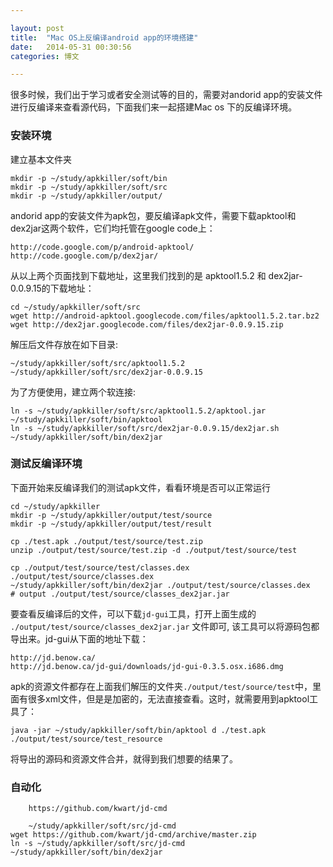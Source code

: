 ```yaml
---

layout: post
title:  "Mac OS上反编译android app的环境搭建"
date:   2014-05-31 00:30:56
categories: 博文

---
```



很多时候，我们出于学习或者安全测试等的目的，需要对andorid app的安装文件进行反编译来查看源代码，下面我们来一起搭建Mac os 下的反编译环境。


### 安装环境

建立基本文件夹

	mkdir -p ~/study/apkkiller/soft/bin
	mkdir -p ~/study/apkkiller/soft/src
	mkdir -p ~/study/apkkiller/output/
	

andorid app的安装文件为apk包，要反编译apk文件，需要下载apktool和dex2jar这两个软件，它们均托管在google code上：

	http://code.google.com/p/android-apktool/
	http://code.google.com/p/dex2jar/
	
从以上两个页面找到下载地址，这里我们找到的是 apktool1.5.2 和 dex2jar-0.0.9.15的下载地址：
	
	cd ~/study/apkkiller/soft/src
	wget http://android-apktool.googlecode.com/files/apktool1.5.2.tar.bz2
	wget http://dex2jar.googlecode.com/files/dex2jar-0.0.9.15.zip
	
解压后文件存放在如下目录:

	~/study/apkkiller/soft/src/apktool1.5.2
	~/study/apkkiller/soft/src/dex2jar-0.0.9.15
	
为了方便使用，建立两个软连接:

	ln -s ~/study/apkkiller/soft/src/apktool1.5.2/apktool.jar ~/study/apkkiller/soft/bin/apktool
	ln -s ~/study/apkkiller/soft/src/dex2jar-0.0.9.15/dex2jar.sh ~/study/apkkiller/soft/bin/dex2jar
	
### 测试反编译环境	
	
下面开始来反编译我们的测试apk文件，看看环境是否可以正常运行

	cd ~/study/apkkiller
	mkdir -p ~/study/apkkiller/output/test/source
	mkdir -p ~/study/apkkiller/output/test/result
	
	cp ./test.apk ./output/test/source/test.zip
	unzip ./output/test/source/test.zip -d ./output/test/source/test

	cp ./output/test/source/test/classes.dex ./output/test/source/classes.dex
	~/study/apkkiller/soft/bin/dex2jar ./output/test/source/classes.dex
    # output ./output/test/source/classes_dex2jar.jar
	
要查看反编译后的文件，可以下载`jd-gui`工具，打开上面生成的 `./output/test/source/classes_dex2jar.jar` 文件即可, 该工具可以将源码包都导出来。jd-gui从下面的地址下载：

	http://jd.benow.ca/
	http://jd.benow.ca/jd-gui/downloads/jd-gui-0.3.5.osx.i686.dmg
	
apk的资源文件都存在上面我们解压的文件夹`./output/test/source/test`中，里面有很多xml文件，但是是加密的，无法直接查看。这时，就需要用到apktool工具了：
	
	java -jar ~/study/apkkiller/soft/bin/apktool d ./test.apk ./output/test/source/test_resource
	
将导出的源码和资源文件合并，就得到我们想要的结果了。

### 自动化

		https://github.com/kwart/jd-cmd

		~/study/apkkiller/soft/src/jd-cmd
	wget https://github.com/kwart/jd-cmd/archive/master.zip
	ln -s ~/study/apkkiller/soft/src/jd-cmd ~/study/apkkiller/soft/bin/dex2jar
	
	
